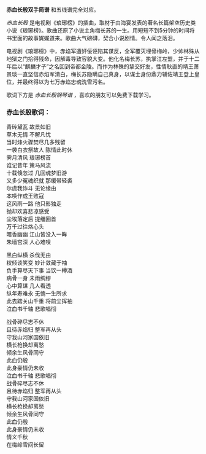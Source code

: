 

**赤血长殷双手简谱** 和五线谱完全对应。

_赤血长殷_
是电视剧《琅琊榜》的插曲，取材于由海宴发表的著名长篇架空历史类小说《琅琊榜》。歌曲还原了小说主角梅长苏的一生。用短短不到5分钟的时间将书里面的故事娓娓道来。歌曲大气磅礴，契合小说剧情。令人闻之落泪。

电视剧《琅琊榜》中，赤焰军遭奸佞诬陷其谋反，全军覆灭埋骨梅岭，少帅林殊从地狱之门拾得残命，因解毒导致容貌大变。他化名梅长苏，执掌江左盟，并于十二年后以“麒麟才子”之名回到帝都金陵。而作为林殊的挚交好友，性情耿直的靖王萧景琰一直坚信赤焰军清白，梅长苏隐瞒自己真身，以谋士身份鼎力辅佐靖王登上皇位，并最终得以为七万赤焰忠魂洗雪污名。

歌词下方是 _赤血长殷钢琴谱_ ，喜欢的朋友可以免费下载学习。

### 赤血长殷歌词：

青砖黛瓦 故景如旧  
草木无情 不解凡忧  
当时烽火骤焚尽几多残留  
一袭白衣祭故人 陈情此时休  
霁月清风 琅琊榜首  
谁记昔年 策马风流  
十载倏忽过 几回魂梦旧游  
又多少冤魂织就 那缓带轻裘  
尔虞我诈斗 无论缘由  
本唤作成王败寇  
这风雨一路 他只影独走  
抛却欢喜悲凉感受  
尘埃落定后 提缰回首  
万千过往烙心头  
暗香幽幽 江山皆没入一眸  
朱墙宫深 人心难嗅

黑白纵横 杀伐无由  
权倾谈笑变 妙计敛藏于袖  
负手算尽天下事 当饮一樽酒  
病骨一身 未雨绸缪  
心中算谋 几人看透  
纵年寿难永 无愧一生所求  
此去踏关山千重 将前尘挥袖  
泣血书千轴 悲歌唱彻

战骨碎尽志不休  
且待赤焰归 整军再从头  
守我山河家国依旧  
横长枪换却离愁  
倾余生风骨同守  
此血仍殷  
此身豪情仍未收  
泣血书千轴 悲歌唱彻  
战骨碎尽志不休  
且待赤焰归 整军再从头  
守我山河家国依旧  
横长枪换却离愁  
倾余生风骨同守  
此血仍殷  
此身豪情仍未收  
情义千秋  
在梅岭雪间长留


